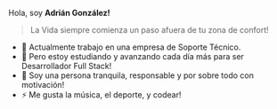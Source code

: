 Hola, soy **Adrián González!**

>La Vida siempre comienza un paso afuera de tu zona de confort!

- 🔭 Actualmente trabajo en una empresa de Soporte Técnico.
- 🌱 Pero estoy estudiando y avanzando cada día más para ser Desarrollador Full Stack!
- 💬 Soy una persona tranquila, responsable y por sobre todo con motivación!
- ⚡ Me gusta la música, el deporte, y codear!

